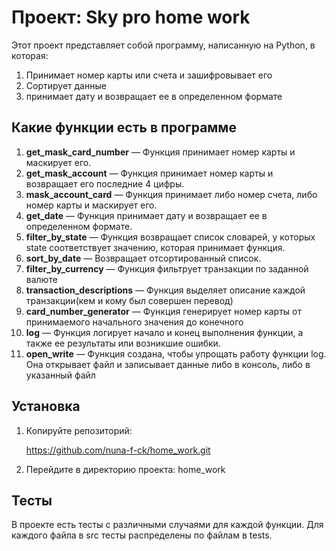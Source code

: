 # Проект: Sky pro home work

Этот проект представляет собой программу, написанную на Python, в которая:

1. Принимает номер карты или счета и зашифровывает его
2. Сортирует данные
3. принимает дату и возвращает ее в определенном формате

## Какие функции есть в программе
1. **get_mask_card_number** — Функция принимает номер карты и маскирует его.
2. **get_mask_account** — Функция принимает номер карты и возвращает его последние 4 цифры.
3. **mask_account_card** — Функция принимает либо номер счета, либо номер карты и маскирует его.
4. **get_date** — Функция принимает дату и возвращает ее в определенном формате.
5. **filter_by_state** — Функция возвращает список словарей, у которых state соответствует значению, которая принимает функция.
6. **sort_by_date** — Возвращает отсортированный список.
7. **filter_by_currency** — Функция фильтрует транзакции по заданной валюте
8. **transaction_descriptions** — Функция выделяет описание каждой транзакции(кем и кому был совершен перевод)
9. **card_number_generator** — Функция генерирует номер карты от принимаемого начального значения до конечного
10. **log** — Функция логирует начало и конец выполнения функции, а также ее результаты или возникшие ошибки.
11. **open_write** — Функция создана, чтобы упрощать работу функции log. Она открывает файл и записывает данные либо в консоль, либо в указанный файл

## Установка

1. Копируйте репозиторий:

    https://github.com/nuna-f-ck/home_work.git
2. Перейдите в директорию проекта:
    home_work


## Тесты
 В проекте есть тесты с различными случаями для каждой функции.
 Для каждого файла в src тесты распределены по файлам в tests.